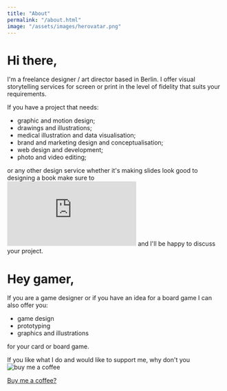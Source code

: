 ```yaml
---
title: "About"
permalink: "/about.html"
image: "/assets/images/herovatar.png"
---
```


# Hi there,
I'm a freelance designer / art director based in Berlin. I offer visual storytelling services for screen or print in the level of fidelity that suits your requirements. 

If you have a project that needs:

- graphic and motion design;
- drawings and illustrations;
- medical illustration and data visualisation;
- brand and marketing design and conceptualisation;
- web design and development;
- photo and video editing;

or any other design service whether it's making slides look good to designing a book make sure to ![contact me](https://kapazoglu.info/contact.html) and I'll be happy to discuss your project.

# Hey gamer,
If you are a game designer or if you have an idea for a board game I can also offer you:

- game design
- prototyping
- graphics and illustrations

for your card or board game.



If you like what I do and would like to support me, why don't you ![buy me a coffee](https://www.buymeacoffee.com/kapazoglou)

<a target="_blank" class="btn btn-warning" href="https://www.buymeacoffee.com/kapazoglou"><i class="fa fa-coffee"></i> Buy me a coffee?</a>
